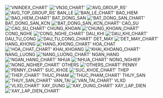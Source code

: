 !['VNINDEX_CHART'](images/VNINDEX_CHART.jpg)
!['VN30_CHART'](images/VN30_CHART.jpg)
!['AVG_GROUP_RS'](images/AVG_GROUP_RS.jpg)
!['AVG_TOP_GROUP_RS'](images/AVG_TOP_GROUP_RS.jpg)
BAN_LE
!['BAN_LE_CHART'](images/BAN_LE_CHART.jpg)
BAO_HIEM
!['BAO_HIEM_CHART'](images/BAO_HIEM_CHART.jpg)
BAT_DONG_SAN
!['BAT_DONG_SAN_CHART'](images/BAT_DONG_SAN_CHART.jpg)
BAT_DONG_SAN_KCN
!['BAT_DONG_SAN_KCN_CHART'](images/BAT_DONG_SAN_KCN_CHART.jpg)
CAO_SU
!['CAO_SU_CHART'](images/CAO_SU_CHART.jpg)
CHUNG_KHOAN
!['CHUNG_KHOAN_CHART'](images/CHUNG_KHOAN_CHART.jpg)
CONG_NGHE
!['CONG_NGHE_CHART'](images/CONG_NGHE_CHART.jpg)
DAU_KHI
!['DAU_KHI_CHART'](images/DAU_KHI_CHART.jpg)
DAU_TU_CONG
!['DAU_TU_CONG_CHART'](images/DAU_TU_CONG_CHART.jpg)
DET_MAY
!['DET_MAY_CHART'](images/DET_MAY_CHART.jpg)
HANG_KHONG
!['HANG_KHONG_CHART'](images/HANG_KHONG_CHART.jpg)
HOA_CHAT
!['HOA_CHAT_CHART'](images/HOA_CHAT_CHART.jpg)
KHAI_KHOANG
!['KHAI_KHOANG_CHART'](images/KHAI_KHOANG_CHART.jpg)
NANG_LUONG
!['NANG_LUONG_CHART'](images/NANG_LUONG_CHART.jpg)
NGAN_HANG
!['NGAN_HANG_CHART'](images/NGAN_HANG_CHART.jpg)
NHUA
!['NHUA_CHART'](images/NHUA_CHART.jpg)
NONG_NGHIEP
!['NONG_NGHIEP_CHART'](images/NONG_NGHIEP_CHART.jpg)
OTHERS
!['OTHERS_CHART'](images/OTHERS_CHART.jpg)
PENNY
!['PENNY_CHART'](images/PENNY_CHART.jpg)
SUC_KHOE
!['SUC_KHOE_CHART'](images/SUC_KHOE_CHART.jpg)
THEP
!['THEP_CHART'](images/THEP_CHART.jpg)
THUC_PHAM
!['THUC_PHAM_CHART'](images/THUC_PHAM_CHART.jpg)
THUY_SAN
!['THUY_SAN_CHART'](images/THUY_SAN_CHART.jpg)
VAN_TAI
!['VAN_TAI_CHART'](images/VAN_TAI_CHART.jpg)
VLXD
!['VLXD_CHART'](images/VLXD_CHART.jpg)
XAY_DUNG
!['XAY_DUNG_CHART'](images/XAY_DUNG_CHART.jpg)
XAY_LAP_DIEN
!['XAY_LAP_DIEN_CHART'](images/XAY_LAP_DIEN_CHART.jpg)

